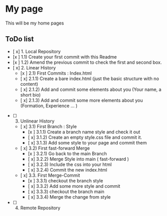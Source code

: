 # My page
This will be my home pages

## ToDo list
 - [ x] 1. Local Repository 
  - [x ] 1.1) Create your first commit with this Readme
  - [x ] 1.2) Amend the previous commit to check the first and second box.
- [ x] 2. Linear History 
  - [x ] 2.1) First Commits : Index.html
  - [ x] 2.1.1) Create a bare index.html (just the basic structure with no content)
  - [ x] 2.1.2) Add and commit some elements about you (Your name, a short bio)
  - [ x] 2.1.3) Add and commit some more elements about you (Formation, Experience ... )
- [ ] 3. Unlinear History 
  - [ x] 3.1) First Branch : Style
    - [x ] 3.1.1) Create a branch name style and check it out
    - [ x] 3.1.2) Create an empty style.css file and commit it.
    - [ x] 3.1.3) Add some style to your page and commit them
  - [ x] 3.2) First fast-forward Merge
    - [x ] 3.2.1) Go back to the main Branch
    - [ x] 3.2.2) Merge Style into main ( fast-forward )
    - [ x] 3.2.3) Include the css into your html
    - [ x] 3.2.4) Commit the new index.html
  - [ x] 3.3. First Merge-Commit
    - [x ] 3.3.1) checkout the branch style
    - [ x] 3.3.2) Add some more style and commit
    - [ x] 3.3.3) checkout the branch main
    - [ x] 3.3.4) Merge the change from style
 - [ ] 4. Remote Repository